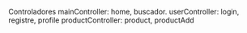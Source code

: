 Controladores
mainController: home, buscador.
userController: login, registre, profile
productController: product, productAdd
